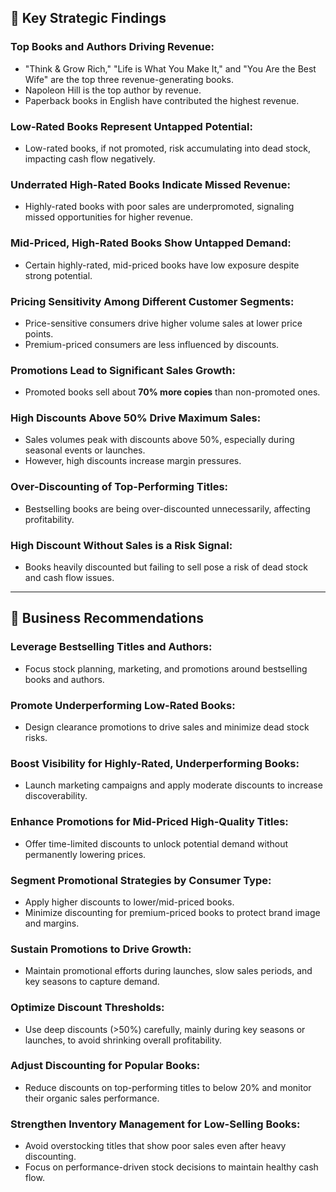 ## 📌 Key Strategic Findings

### Top Books and Authors Driving Revenue:
- "Think & Grow Rich," "Life is What You Make It," and "You Are the Best Wife" are the top three revenue-generating books.
- Napoleon Hill is the top author by revenue.
- Paperback books in English have contributed the highest revenue.

### Low-Rated Books Represent Untapped Potential:
- Low-rated books, if not promoted, risk accumulating into dead stock, impacting cash flow negatively.

### Underrated High-Rated Books Indicate Missed Revenue:
- Highly-rated books with poor sales are underpromoted, signaling missed opportunities for higher revenue.

### Mid-Priced, High-Rated Books Show Untapped Demand:
- Certain highly-rated, mid-priced books have low exposure despite strong potential.

### Pricing Sensitivity Among Different Customer Segments:
- Price-sensitive consumers drive higher volume sales at lower price points.
- Premium-priced consumers are less influenced by discounts.

### Promotions Lead to Significant Sales Growth:
- Promoted books sell about **70% more copies** than non-promoted ones.

### High Discounts Above 50% Drive Maximum Sales:
- Sales volumes peak with discounts above 50%, especially during seasonal events or launches.
- However, high discounts increase margin pressures.

### Over-Discounting of Top-Performing Titles:
- Bestselling books are being over-discounted unnecessarily, affecting profitability.

### High Discount Without Sales is a Risk Signal:
- Books heavily discounted but failing to sell pose a risk of dead stock and cash flow issues.

---

## 📌 Business Recommendations

### Leverage Bestselling Titles and Authors:
- Focus stock planning, marketing, and promotions around bestselling books and authors.

### Promote Underperforming Low-Rated Books:
- Design clearance promotions to drive sales and minimize dead stock risks.

### Boost Visibility for Highly-Rated, Underperforming Books:
- Launch marketing campaigns and apply moderate discounts to increase discoverability.

### Enhance Promotions for Mid-Priced High-Quality Titles:
- Offer time-limited discounts to unlock potential demand without permanently lowering prices.

### Segment Promotional Strategies by Consumer Type:
- Apply higher discounts to lower/mid-priced books.
- Minimize discounting for premium-priced books to protect brand image and margins.

### Sustain Promotions to Drive Growth:
- Maintain promotional efforts during launches, slow sales periods, and key seasons to capture demand.

### Optimize Discount Thresholds:
- Use deep discounts (>50%) carefully, mainly during key seasons or launches, to avoid shrinking overall profitability.

### Adjust Discounting for Popular Books:
- Reduce discounts on top-performing titles to below 20% and monitor their organic sales performance.

### Strengthen Inventory Management for Low-Selling Books:
- Avoid overstocking titles that show poor sales even after heavy discounting.
- Focus on performance-driven stock decisions to maintain healthy cash flow.
